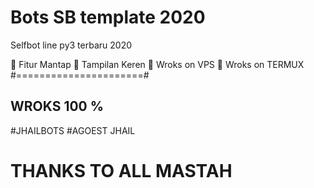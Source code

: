 # Bots SB template 2020
 Selfbot line py3 terbaru 2020
 
🔘 Fitur Mantap 
🔘 Tampilan Keren 
🔘 Wroks on VPS
🔘 Wroks on TERMUX
#======================#
## WROKS 100 %
#JHAILBOTS
#AGOEST JHAIL 
# THANKS TO ALL MASTAH


